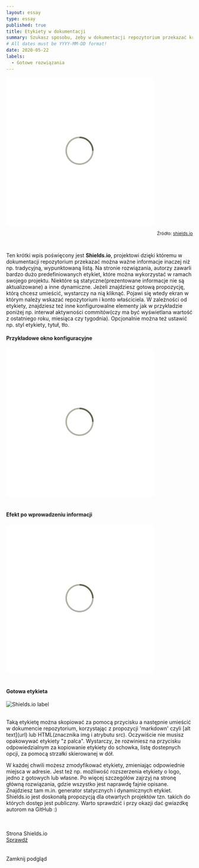 ```yaml
---
layout: essay
type: essay
published: true
title: Etykiety w dokumentacji
summary: Szukasz sposobu, żeby w dokumentacji repozytorium przekazać krótkie(statyczne lub dynamiczne) informacje w czytelny sposób? Procentowe pokrycie testów jednostkowych, status ostatniej zbudowanej wersji, liczba gwiazdek lub inne dane można fajnie pokazać za pomocą...
# All dates must be YYYY-MM-DD format!
date: 2020-05-22
labels:
  - Gotowe rozwiązania
---
```


<div class="ui centered grid">
  <div class="sixteen wide column">
    <img class="ui image img-center" src="../images/oval.svg" data-echo="../essays/images/22_05_2020_1.png">
  </div>
</div>

<p style="font-size: 12px; text-align: right; margin-top: 10px;">Źródło: <a href="https://shields.io/" target="_blank">shields.io</a></p>

<br/>

<p class="justify-text stylize-text">
Ten krótki wpis poświęcony jest <strong>Shields.io</strong>, projektowi dzięki któremu w dokumentacji repozytorium przekazać można ważne informacje inaczej niż np. tradycyjną, wypunktowaną listą. Na stronie rozwiązania, autorzy zawarli bardzo dużo predefiniowanych etykiet, które można wykorzystać w ramach swojego projektu. Niektóre są statyczne(prezentowane informacje nie są aktualizowane) a inne dynamiczne. Jeżeli znajdziesz gotową propozycję, którą chcesz umieścić, wystarczy na nią kliknąć. Pojawi się wtedy ekran w którym należy wskazać repozytorium i konto właściciela. W zależności od etykiety, znajdziesz też inne konfigurowalne elementy jak w przykładzie poniżej np. interwał aktywności commitów(czy ma być wyświetlana wartość z ostatniego roku, miesiąca czy tygodnia). Opcjonalnie można też ustawić np. styl etykiety, tytuł, tło.    
</p>

<h4>Przykładowe okno konfiguracyjne</h4>
<div class="ui centered grid">
  <div class="sixteen wide column clickable" onclick="showModalWithImage(this)">
    <img class="ui big image img-center" src="../images/oval.svg" data-echo="../essays/images/22_05_2020_2.png">
  </div>
</div>

<br/>

<h4>Efekt po wprowadzeniu informacji</h4>
<div class="ui centered grid">
  <div class="sixteen wide column clickable" onclick="showModalWithImage(this)">
    <img class="ui big image img-center" src="../images/oval.svg" data-echo="../essays/images/22_05_2020_3.png">
  </div>
</div>

<br/>

<h4>Gotowa etykieta</h4>
<div class="ui centered grid">
  <div class="sixteen wide column">
    <img alt="Shields.io label" src="https://img.shields.io/github/commit-activity/m/trolit/EzGitDoc?color=purple&label=Commits&style=for-the-badge"/>
  </div>
</div>

<br/>

<p class="justify-text stylize-text">
Taką etykietę można skopiować za pomocą przycisku a następnie umieścić w dokumencie repozytorium, korzystając z propozycji 'markdown' czyli [alt text](url) lub HTML(znacznika img i atrybutu src). Oczywiście nie musisz opakowywać etykiety "z palca". Wystarczy, że rozwiniesz na przycisku odpowiedzialnym za kopiowanie etykiety do schowka, listę dostepnych opcji, za pomocą strzałki skierowanej w dół.
</p>

<p class="justify-text stylize-text">
W każdej chwili możesz zmodyfikować etykiety, zmieniając odpowiednie miejsca w adresie. Jest też np. możliwość rozszerzenia etykiety o logo, jedno z gotowych lub własne. Po więcej szczegółów zajrzyj na stronę główną rozwiązania, gdzie wszystko jest naprawdę fajnie opisane. Znajdziesz tam m.in. generator statycznych i dynamicznych etykiet. Shields.io jest doskonałą propozycją dla otwartych projektów tzn. takich do których dostęp jest publiczny. Warto sprawdzić i przy okazji dać gwiazdkę autorom na GitHub :)
</p>

<br/>

<div class="ui placeholder segment">
  <div class="ui icon header">
    <i class="retweet icon"></i>
    <br/>
    Strona Shields.io
  </div>
  <a href="https://shields.io/" target="_blank" style="margin-top: 2%;">
    <div class="ui animated teal button" onclick="this.blur();" tabindex="0">
      <div class="visible content">Sprawdź</div>
      <div class="hidden content">
        <i class="right arrow icon"></i>
      </div>
    </div>
  </a>
</div>

<!-- Image Modal -->
<div class="tiny modal">
  <div class="image content">
    <div class="ui big image">
      <img id="imgPlaceholder" src="">
    </div>
  </div>
  <br/>
  <div class="actions">
    <div class="ui teal left labeled icon button">
      Zamknij podgląd
      <i class="file image icon"></i>
    </div>
  </div>
</div>